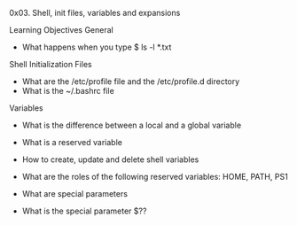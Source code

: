 0x03. Shell, init files, variables and expansions

Learning Objectives
General
* What happens when you type $ ls -l *.txt

Shell Initialization Files
* What are the /etc/profile file and the /etc/profile.d directory
* What is the ~/.bashrc file

Variables
* What is the difference between a local and a global variable

* What is a reserved variable

* How to create, update and delete shell variables

* What are the roles of the following reserved variables: HOME, PATH, PS1

* What are special parameters

* What is the special parameter $??
